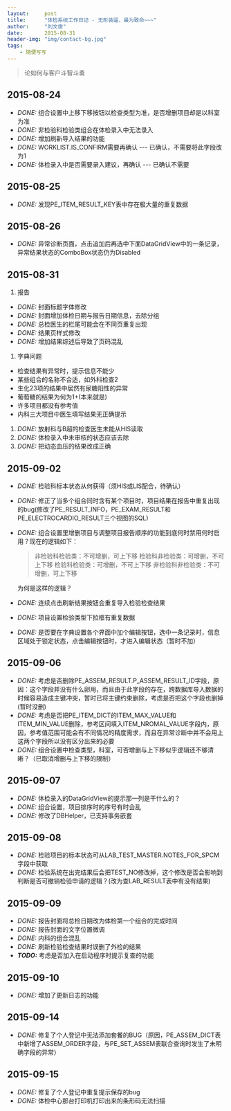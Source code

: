 ```yaml
---
layout:     post
title:      "体检系统工作日记 - 无形装逼，最为致命~~~"
author:     "刘文俊"
date:       2015-08-31
header-img: "img/contact-bg.jpg"
tags:
    - 随便写写
---
```


> 论如何与客户斗智斗勇

2015-08-24
--------------------------------------------------------------------
 - *DONE:* 组合设置中上移下移按钮以检查类型为准，是否增删项目却是以科室为准
 - *DONE:* 非检验科检验类组合在体检录入中无法录入
 - *DONE:* 增加刷新导入结果的功能
 - *DONE:* WORKLIST.IS_CONFIRM需要再确认 --- 已确认，不需要将此字段改为1
 - *DONE:* 体检录入中是否需要录入建议，再确认 --- 已确认不需要

<!-- more -->

2015-08-25
---------------------------------------------------------------------
 - *DONE:* 发现PE_ITEM_RESULT_KEY表中存在极大量的重复数据

2015-08-26
--------------------------------------------------------------------
 - *DONE:* 异常诊断页面，点击追加后再选中下面DataGridView中的一条记录，异常结果状态的ComboBox状态仍为Disabled

2015-08-31
-----------------------------------------------------------------
 1. 报告
  - *DONE:* 封面标题字体修改
  - *DONE:* 封面增加体检日期与报告日期信息，去除分组
  - *DONE:* 总检医生的栏尾可能会在不同页重复出现
  - *DONE:* 结果页样式修改
  - *DONE:* 增加结果综述后导致了页码混乱
 1. 字典问题
  - 检查结果有异常时，提示信息不能少
  - 某些组合的名称不合适，如外科检查2
  - 生化23项的结果中居然有尿糖阳性的异常
  - 葡萄糖的结果为何为1+(本来就是)
  - 许多项目都没有参考值
  - 内科三大项目中医生填写结果无正确提示
 1. *DONE:* 放射科与B超的检查医生未能从HIS读取
 1. *DONE:* 体检录入中未审核的状态应该去除
 1. *DONE:* 把动态血压的结果改成正确

2015-09-02
---------------------------
 - *DONE:* 检验科标本状态从何获得（须HIS或LIS配合，待确认）
 - *DONE:* 修正了当多个组合同时含有某个项目时，项目结果在报告中重复出现的bug(修改了PE_RESULT_INFO，PE_EXAM_RESULT和PE_ELECTROCARDIO_RESULT三个视图的SQL)
 - *DONE:* 组合设置里增删项目与调整项目报告顺序的功能到底何时禁用何时启用？现在的逻辑如下：

	> 非检验科检验类：不可增删，可上下移
	> 检验科非检验类：可增删，不可上下移
	> 检验科检验类：可增删，不可上下移
	> 非检验科非检验类：不可增删，可上下移

   为何是这样的逻辑？
 - *DONE:* 连续点击刷新结果按钮会重复导入检验检查结果
 - *DONE:* 项目设置检验类型下拉框有重复数据
 - *DONE:* 是否要在字典设置各个界面中加个编辑按钮，选中一条记录时，信息区域处于锁定状态，点击编辑按钮时，才进入编辑状态（暂时不加）

2015-09-06
---------------------------------
 - *DONE:* 考虑是否删除PE_ASSEM_RESULT.P_ASSEM_RESULT_ID字段，原因：这个字段并没有什么卵用，而且由于此字段的存在，跨数据库导入数据的时候容易造成主键冲突，暂时已将主键约束删除，考虑是否把这个字段也删掉(暂时没删)
 - *DONE:* 考虑是否把PE_ITEM_DICT的ITEM_MAX_VALUE和ITEM_MIN_VALUE删除，参考区间填入ITEM_NROMAL_VALUE字段内，原因，参考值范围可能会有不同情况的精度需求，而且在异常诊断中并不会用上这两个字段所以没有区分出来的必要
 - *DONE:* 组合设置中检查类型，科室，可否增删与上下移似乎逻辑还不够清晰？（已取消增删与上下移的限制）

2015-09-07
--------------------------------
 - *DONE:* 体检录入的DataGridView的提示那一列是干什么的？
 - *DONE:* 组合设置，项目排序时的序号有时会乱
 - *DONE:* 修改了DBHelper，已支持事务嵌套

2015-09-08
----------------------------------
 - *DONE:* 检验项目的标本状态可从LAB_TEST_MASTER.NOTES_FOR_SPCM字段中获取
 - *DONE:* 检验系统在出完结果后会把TEST_NO修改掉，这个修改是否会影响到判断是否可撤销检验申请的逻辑？(改为查LAB_RESULT表中有没有结果)

2015-09-09
---------------------------------
 - *DONE:* 报告封面将总检日期改为体检第一个组合的完成时间
 - *DONE:* 报告封面的文字位置微调
 - *DONE:* 内科的组合混乱
 - *DONE:* 刷新检验检查结果时误删了外检的结果
 - ***TODO:*** 考虑是否加入在启动程序时提示复查的功能

2015-09-10
--------------------------------
 - *DONE:* 增加了更新日志的功能

2015-09-14
-----------------------------------
 - *DONE:* 修复了个人登记中无法添加套餐的BUG（原因，PE_ASSEM_DICT表中新增了ASSEM_ORDER字段，与PE_SET_ASSEM表联合查询时发生了未明确字段的异常）

2015-09-15
---------------------
 - *DONE:* 修复了个人登记中重复提示保存的bug
 - *DONE:* 体检中心那台打印机打印出来的条形码无法扫描